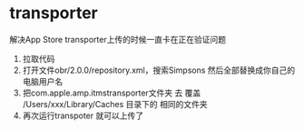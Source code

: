 # transporter
解决App Store transporter上传的时候一直卡在正在验证问题


1. 拉取代码
2. 打开文件obr/2.0.0/repository.xml，搜索Simpsons 然后全部替换成你自己的电脑用户名
3. 把com.apple.amp.itmstransporter文件夹 去 覆盖 /Users/xxx/Library/Caches 目录下的 相同的文件夹
4. 再次运行transpoter 就可以上传了
